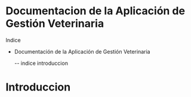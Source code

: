 # Documentacion de la Aplicación de Gestión Veterinaria

Indice

- Documentación de la Aplicación de Gestión Veterinaria
  
  -- indice
  introduccion
   
# Introduccion


